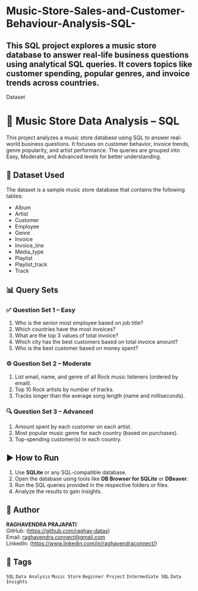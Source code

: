 # Music-Store-Sales-and-Customer-Behaviour-Analysis-SQL-
## This SQL project explores a music store database to answer real-life business questions using analytical SQL queries. It covers topics like customer spending, popular genres, and invoice trends across countries.

Dataset


# 🎵 Music Store Data Analysis – SQL

This project analyzes a music store database using SQL to answer real-world business questions. It focuses on customer behavior, invoice trends, genre popularity, and artist performance. The queries are grouped into Easy, Moderate, and Advanced levels for better understanding.

## 📂 Dataset Used <a href = "https://github.com/raghav-datas/Music-Store-Sales-and-Customer-Behaviour-Analysis-SQL-/tree/main/Datasets"><a/>
The dataset is a sample music store database that contains the following tables:

- Album
- Artist
- Customer
- Employee
- Genre
- Invoice
- Invoice_line
- Media_type
- Playlist
- Playlist_track
- Track

## 📊 Query Sets

### ✅ Question Set 1 – Easy
1. Who is the senior most employee based on job title?
2. Which countries have the most invoices?
3. What are the top 3 values of total invoice?
4. Which city has the best customers based on total invoice amount?
5. Who is the best customer based on money spent?

### ⚙️ Question Set 2 – Moderate
1. List email, name, and genre of all Rock music listeners (ordered by email).
2. Top 10 Rock artists by number of tracks.
3. Tracks longer than the average song length (name and milliseconds).

### 🔍 Question Set 3 – Advanced
1. Amount spent by each customer on each artist.
2. Most popular music genre for each country (based on purchases).
3. Top-spending customer(s) in each country.


## ▶️ How to Run

1. Use **SQLite** or any SQL-compatible database.
2. Open the database using tools like **DB Browser for SQLite** or **DBeaver**.
3. Run the SQL queries provided in the respective folders or files.
4. Analyze the results to gain insights.


## 👤 Author

**RAGHAVENDRA PRAJAPATI**  
GitHub: (https://github.com/raghav-datas) <br>
Email: raghavendra.connect@gmail.com <br>
LinkedIn: (https://www.linkedin.com/in/raghavendraconnect/)


## 📌 Tags

`SQL` `Data Analysis` `Music Store` `Beginner Project` `Intermediate SQL` `Data Insights`

